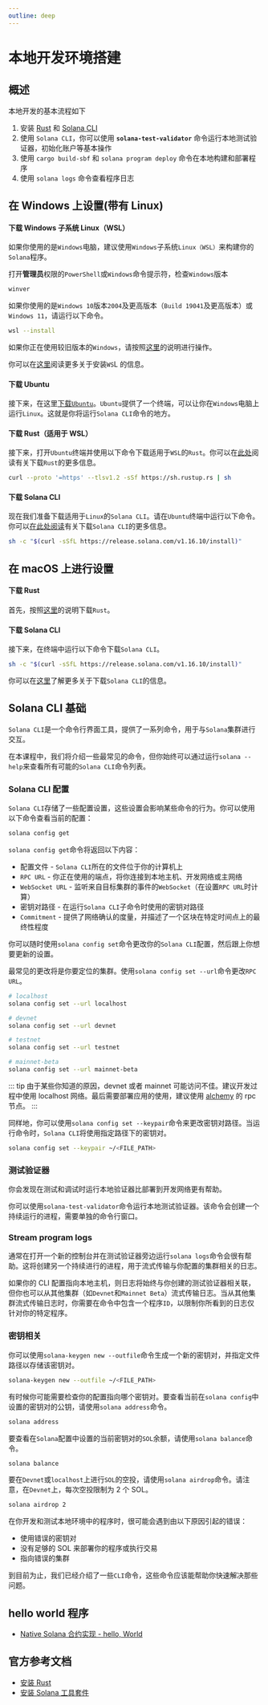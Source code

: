 ```yaml
---
outline: deep
---
```


# 本地开发环境搭建

## 概述

本地开发的基本流程如下

1. 安装 [Rust](https://www.rust-lang.org/tools/install) 和 [Solana CLI](https://docs.solanalabs.com/cli/install)
2. 使用 `Solana CLI`，你可以使用 **`solana-test-validator`** 命令运行本地测试验证器，初始化账户等基本操作
3. 使用 `cargo build-sbf` 和 `solana program deploy` 命令在本地构建和部署程序
4. 使用 `solana logs` 命令查看程序日志

## 在 Windows 上设置(带有 Linux)

#### 下载 Windows 子系统 Linux（WSL）

如果你使用的是`Windows`电脑，建议使用`Windows`子系统`Linux（WSL）`来构建你的`Solana`程序。

打开**管理员**权限的`PowerShell`或`Windows`命令提示符，检查`Windows`版本

```bash
winver
```

如果你使用的是`Windows 10`版本`2004`及更高版本（`Build 19041`及更高版本）或`Windows 11`，请运行以下命令。

```bash
wsl --install
```

如果你正在使用较旧版本的`Windows`，请按照[这里](https://docs.microsoft.com/en-us/windows/wsl/install-manual)的说明进行操作。

你可以在[这里](https://learn.microsoft.com/en-us/windows/wsl/install)阅读更多关于安装`WS`L 的信息。

#### 下载 Ubuntu

接下来，在这里[下载`Ubuntu`](https://apps.microsoft.com/store/detail/ubuntu-2004/9N6SVWS3RX71?hl=en-us&gl=US)。`Ubuntu`提供了一个终端，可以让你在`Windows`电脑上运行`Linux`。这就是你将运行`Solana CLI`命令的地方。

#### 下载 Rust（适用于 WSL）

接下来，打开`Ubuntu`终端并使用以下命令下载适用于`WSL`的`Rust`。你可以在[此处](https://www.rust-lang.org/learn/get-started)阅读有关下载`Rust`的更多信息。

```bash
curl --proto '=https' --tlsv1.2 -sSf https://sh.rustup.rs | sh
```

#### 下载 Solana CLI

现在我们准备下载适用于`Linux`的`Solana CLI`。请在`Ubuntu`终端中运行以下命令。你可以[在此处阅读](https://docs.solana.com/cli/install-solana-cli-tools)有关下载`Solana CLI`的更多信息。

```bash
sh -c "$(curl -sSfL https://release.solana.com/v1.16.10/install)"
```

## 在 macOS 上进行设置

#### 下载 Rust

首先，按照[这里](https://www.rust-lang.org/tools/install)的说明下载`Rust`。

#### 下载 Solana CLI

接下来，在终端中运行以下命令下载`Solana CLI`。

```bash
sh -c "$(curl -sSfL https://release.solana.com/v1.16.10/install)"
```

你可以在[这里](https://docs.solana.com/cli/install-solana-cli-tools)了解更多关于下载`Solana CLI`的信息。

## Solana CLI 基础

`Solana CLI`是一个命令行界面工具，提供了一系列命令，用于与`Solana`集群进行交互。

在本课程中，我们将介绍一些最常见的命令，但你始终可以通过运行`solana --help`来查看所有可能的`Solana CLI`命令列表。

### Solana CLI 配置

`Solana CLI`存储了一些配置设置，这些设置会影响某些命令的行为。你可以使用以下命令查看当前的配置：

```bash
solana config get
```

`solana config get`命令将返回以下内容：

- 配置文件 - `Solana CLI`所在的文件位于你的计算机上
- `RPC URL` - 你正在使用的端点，将你连接到本地主机、开发网络或主网络
- `WebSocket URL` - 监听来自目标集群的事件的`WebSocket`（在设置`RPC URL`时计算）
- 密钥对路径 - 在运行`Solana CLI`子命令时使用的密钥对路径
- `Commitment` - 提供了网络确认的度量，并描述了一个区块在特定时间点上的最终性程度

你可以随时使用`solana config set`命令更改你的`Solana CLI`配置，然后跟上你想要更新的设置。

最常见的更改将是你要定位的集群。使用`solana config set --url`命令更改`RPC URL`。

```bash
# localhost
solana config set --url localhost

# devnet
solana config set --url devnet

# testnet
solana config set --url testnet

# mainnet-beta
solana config set --url mainnet-beta

```

::: tip
由于某些你知道的原因，devnet 或者 mainnet 可能访问不佳。建议开发过程中使用 localhost 网络。最后需要部署应用的使用，建议使用 [alchemy](https://www.alchemy.com/) 的 rpc 节点。
:::

同样地，你可以使用`solana config set --keypair`命令来更改密钥对路径。当运行命令时，`Solana CLI`将使用指定路径下的密钥对。

```bash
solana config set --keypair ~/<FILE_PATH>
```

### 测试验证器

你会发现在测试和调试时运行本地验证器比部署到开发网络更有帮助。

你可以使用`solana-test-validator`命令运行本地测试验证器。该命令会创建一个持续运行的进程，需要单独的命令行窗口。

### Stream program logs

通常在打开一个新的控制台并在测试验证器旁边运行`solana logs`命令会很有帮助。这将创建另一个持续进行的进程，用于流式传输与你配置的集群相关的日志。

如果你的 CLI 配置指向本地主机，则日志将始终与你创建的测试验证器相关联，但你也可以从其他集群（如`Devnet`和`Mainnet Beta`）流式传输日志。当从其他集群流式传输日志时，你需要在命令中包含一个程序`ID`，以限制你所看到的日志仅针对你的特定程序。

### 密钥相关

你可以使用`solana-keygen new --outfile`命令生成一个新的密钥对，并指定文件路径以存储该密钥对。

```bash
solana-keygen new --outfile ~/<FILE_PATH>
```

有时候你可能需要检查你的配置指向哪个密钥对。要查看当前在`solana config`中设置的密钥对的公钥，请使用`solana address`命令。

```bash
solana address
```

要查看在`Solana`配置中设置的当前密钥对的`SOL`余额，请使用`solana balance`命令。

```bash
solana balance
```

要在`Devnet`或`localhost`上进行`SOL`的空投，请使用`solana airdrop`命令。请注意，在`Devnet`上，每次空投限制为 2 个 SOL。

```bash
solana airdrop 2
```

在你开发和测试本地环境中的程序时，很可能会遇到由以下原因引起的错误：

- 使用错误的密钥对
- 没有足够的 SOL 来部署你的程序或执行交易
- 指向错误的集群

到目前为止，我们已经介绍了一些`CLI`命令，这些命令应该能帮助你快速解决那些问题。

## hello world 程序

- [Native Solana 合约实现 - hello, World](./native-hello.md)
<!-- - [Anchor 合约框架实现 - hello, World With PDA
  ](./anchor_program_hello.md) -->

## 官方参考文档

- [安装 Rust](https://www.rust-lang.org/tools/install)
- [安装 Solana 工具套件](https://docs.solana.com/cli/install-solana-cli-tools)
